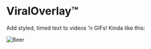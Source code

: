 # ViralOverlay™

Add styled, timed text to videos 'n GIFs!  Kinda like this:

![Beer](tester_overlaid.gif)
